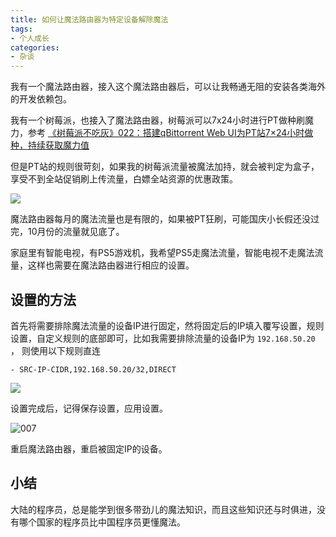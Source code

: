 ```yaml
---
title: 如何让魔法路由器为特定设备解除魔法
tags:
- 个人成长
categories:
- 杂谈
---
```




我有一个魔法路由器，接入这个魔法路由器后，可以让我畅通无阻的安装各类海外的开发依赖包。



我有一个树莓派，也接入了魔法路由器，树莓派可以7x24小时进行PT做种刷魔力，参考 [《树莓派不吃灰》022：搭建qBittorrent Web UI为PT站7×24小时做种，持续获取魔力值](https://v2fy.com/p/2023-10-13-17-53-40-qbit/)

但是PT站的规则很苛刻，如果我的树莓派流量被魔法加持，就会被判定为盒子，享受不到全站促销刷上传流量，白嫖全站资源的优惠政策。



![](https://cdn.fangyuanxiaozhan.com/assets/1727936909780DMkStTt1.png)



魔法路由器每月的魔法流量也是有限的，如果被PT狂刷，可能国庆小长假还没过完，10月份的流量就见底了。



家庭里有智能电视，有PS5游戏机，我希望PS5走魔法流量，智能电视不走魔法流量，这样也需要在魔法路由器进行相应的设置。



## 设置的方法

首先将需要排除魔法流量的设备IP进行固定，然将固定后的IP填入覆写设置，规则设置，自定义规则的底部即可，比如我需要排除流量的设备IP为 `192.168.50.20` ， 则使用以下规则直连



```
- SRC-IP-CIDR,192.168.50.20/32,DIRECT
```





![](https://cdn.fangyuanxiaozhan.com/assets/1727937705167aNrhdG35.png)

设置完成后，记得保存设置，应用设置。

![007](https://cdn.fangyuanxiaozhan.com/assets/1727939690056WdYssifB.jpeg)

重启魔法路由器，重启被固定IP的设备。



## 小结

大陆的程序员，总是能学到很多带劲儿的魔法知识，而且这些知识还与时俱进，没有哪个国家的程序员比中国程序员更懂魔法。

